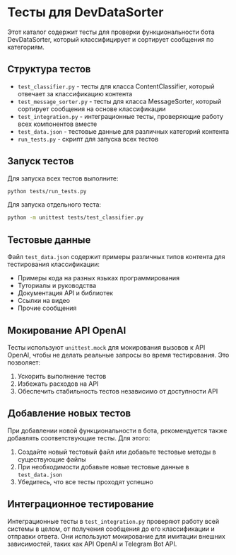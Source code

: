 # Тесты для DevDataSorter

Этот каталог содержит тесты для проверки функциональности бота DevDataSorter, который классифицирует и сортирует сообщения по категориям.

## Структура тестов

- `test_classifier.py` - тесты для класса ContentClassifier, который отвечает за классификацию контента
- `test_message_sorter.py` - тесты для класса MessageSorter, который сортирует сообщения на основе классификации
- `test_integration.py` - интеграционные тесты, проверяющие работу всех компонентов вместе
- `test_data.json` - тестовые данные для различных категорий контента
- `run_tests.py` - скрипт для запуска всех тестов

## Запуск тестов

Для запуска всех тестов выполните:

```bash
python tests/run_tests.py
```

Для запуска отдельного теста:

```bash
python -m unittest tests/test_classifier.py
```

## Тестовые данные

Файл `test_data.json` содержит примеры различных типов контента для тестирования классификации:

- Примеры кода на разных языках программирования
- Туториалы и руководства
- Документация API и библиотек
- Ссылки на видео
- Прочие сообщения

## Мокирование API OpenAI

Тесты используют `unittest.mock` для мокирования вызовов к API OpenAI, чтобы не делать реальные запросы во время тестирования. Это позволяет:

1. Ускорить выполнение тестов
2. Избежать расходов на API
3. Обеспечить стабильность тестов независимо от доступности API

## Добавление новых тестов

При добавлении новой функциональности в бота, рекомендуется также добавлять соответствующие тесты. Для этого:

1. Создайте новый тестовый файл или добавьте тестовые методы в существующие файлы
2. При необходимости добавьте новые тестовые данные в `test_data.json`
3. Убедитесь, что все тесты проходят успешно

## Интеграционное тестирование

Интеграционные тесты в `test_integration.py` проверяют работу всей системы в целом, от получения сообщения до его классификации и отправки ответа. Они используют мокирование для имитации внешних зависимостей, таких как API OpenAI и Telegram Bot API.